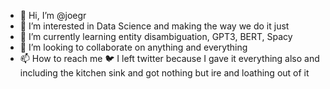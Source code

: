 - 👋 Hi, I’m @joegr
- 👀 I’m interested in Data Science and making the way we do it just
- 🌱 I’m currently learning entity disambiguation, GPT3, BERT, Spacy
- 💞️ I’m looking to collaborate on anything and everything
- 📫 How to reach me 🐦 I left twitter because I gave it everything also and including the kitchen sink and got nothing but ire and loathing out of it

<!---
joegr/joegr is a ✨ special ✨ repository because its `README.md` (this file) appears on your GitHub profile.
You can click the Preview link to take a look at your changes.
--->

